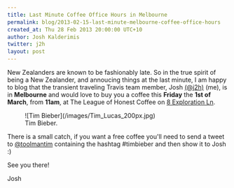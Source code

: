 ```yaml
---
title: Last Minute Coffee Office Hours in Melbourne
permalink: blog/2013-02-15-last-minute-melbourne-coffee-office-hours
created_at: Thu 28 Feb 2013 20:00:00 UTC+10
author: Josh Kalderimis
twitter: j2h
layout: post
---
```

New Zealanders are known to be fashionably late. So in the true spirit of being a New Zealander, and annoucing things at the last minute, I am happy to blog that the transient traveling Travis team member, Josh [(@j2h)](http://twitter.com/j2h) (me), is in **Melbourne** and would love to buy
you a coffee this **Friday** the **1st of March**, from **11am**, at The League of Honest Coffee on [8 Exploration Ln](http://goo.gl/maps/ng7GB).

<figure class="small right">
  ![Tim Bieber](/images/Tim_Lucas_200px.jpg)
  <figcaption>Tim Bieber.</figcaption>
</figure>

There is a small catch, if you want a free coffee you'll need to send a tweet to [@toolmantim](http://twitter.com/toolmantim) containing the hashtag #timbieber and then show it to Josh :)

See you there!

Josh
